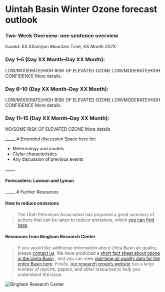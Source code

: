 # Uintah Basin Winter Ozone forecast outlook
### **Two-Week Overview**: one sentence overview
Issued: XX.XXam/pm Mountain Time, XX Month 202X

### Day 1–5 (Day XX Month–Day XX Month):
LOW/MODERATE/HIGH RISK OF ELEVATED OZONE
LOW/MODERATE/HIGH CONFIDENCE
More details.

### Day 6–10 (Day XX Month–Day XX Month):
LOW/MODERATE/HIGH RISK OF ELEVATED OZONE
LOW/MODERATE/HIGH CONFIDENCE
More details.

### Day 11–15 (Day XX Month–Day XX Month):
NO/SOME RISK OF ELEVATED OZONE
More details

_____ # Extended discussion
Space here for:
- Meteorology and models
- Clyfar characteristics
- Any discussion of previous events

_____ 
#### Forecasters: Lawson and Lyman
_____ # Further Resources
#### How to reduce emissions
> The Utah Petroleum Association has prepared a great summary of actions that can be taken to reduce emissions, which [you can find here](https://www.usu.edu/binghamresearch/images/latchthehatch.jpg).

#### Resources from **Bingham Research Center**
> If you would like additional information about Uinta Basin air quality, please [contact us](https://www.usu.edu/binghamresearch/contact-us).  We have produced a [short fact sheet about ozone in the Uinta Basin](https://www.usu.edu/binghamresearch/files/2-pagehandoutUBairquality.pdf) , and you can view [real-time air quality data for the entire Basin here](http://ubair.usu.edu/index.html).  Finally, [our research group’s website](https://www.usu.edu/binghamresearch) has a large number of reports, papers, and other resources to help you understand the issue.

![Bingham Research Center](UB_01_UStateLeft_Gray.png)
